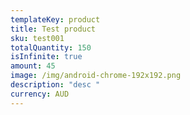 ```yaml
---
templateKey: product
title: Test product
sku: test001
totalQuantity: 150
isInfinite: true
amount: 45
image: /img/android-chrome-192x192.png
description: "desc "
currency: AUD
---
```

